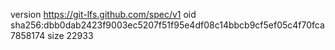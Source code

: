version https://git-lfs.github.com/spec/v1
oid sha256:dbb0dab2423f9003ec5207f51f95e4df08c14bbcb9cf5ef05c4f70fca7858174
size 22933

